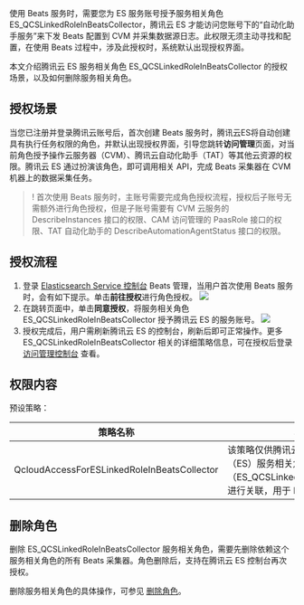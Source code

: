 使用 Beats 服务时，需要您为 ES 服务账号授予服务相关角色 ES_QCSLinkedRoleInBeatsCollector，腾讯云 ES 才能访问您账号下的“自动化助手服务”来下发 Beats 配置到 CVM 并采集数据源日志。此权限无须主动寻找和配置，在使用 Beats 过程中，涉及此授权时，系统默认出现授权界面。

本文介绍腾讯云 ES 服务相关角色 ES_QCSLinkedRoleInBeatsCollector 的授权场景，以及如何删除服务相关角色。

## 授权场景
当您已注册并登录腾讯云账号后，首次创建 Beats 服务时，腾讯云ES将自动创建具有执行任务权限的角色，并默认出现授权界面，引导您跳转**访问管理**页面，对当前角色授予操作云服务器（CVM）、腾讯云自动化助手（TAT）等其他云资源的权限。腾讯云 ES 通过扮演该角色，即可调用相关 API，完成 Beats 采集器在 CVM 机器上的数据采集任务。

>! 首次使用 Beats 服务时，主账号需要完成角色授权流程，授权后子账号无需额外进行角色授权，但是子账号需要有 CVM 云服务的 DescribeInstances 接口的权限、CAM 访问管理的 PaasRole 接口的权限、TAT 自动化助手的 DescribeAutomationAgentStatus 接口的权限。

## 授权流程
1. 登录 [Elasticsearch Service 控制台](https://console.cloud.tencent.com/es/beats) Beats 管理，当用户首次使用 Beats 服务时，会有如下提示。单击**前往授权**进行角色授权。
![](https://qcloudimg.tencent-cloud.cn/raw/10b0e36ca89f879e6f571c84f2be82f0.png)
2. 在跳转页面中，单击**同意授权**，将服务相关角色 ES_QCSLinkedRoleInBeatsCollector 授予腾讯云 ES 的服务账号。
![](https://qcloudimg.tencent-cloud.cn/raw/071ffabddf5e536846a4dfd3b8c65c95.png)
3. 授权完成后，用户需刷新腾讯云 ES 的控制台，刷新后即可正常操作。更多 ES_QCSLinkedRoleInBeatsCollector 相关的详细策略信息，可在授权后登录 [访问管理控制台](https://console.cloud.tencent.com/cam/policy) 查看。

## 权限内容
预设策略：

| 策略名称                                    | 权限说明                                                     |
| ------------------------------------------- | ------------------------------------------------------------ |
| QcloudAccessForESLinkedRoleInBeatsCollector | 该策略仅供腾讯云 Elasticsearch Service（ES）服务相关角色（ES_QCSLinkedRoleInBeatsCollector）进行关联，用于 ES 访问其他云服务资源 |

## 删除角色
删除 ES_QCSLinkedRoleInBeatsCollector 服务相关角色，需要先删除依赖这个服务相关角色的所有 Beats 采集器。角色删除后，支持在腾讯云 ES 控制台再次授权。

删除服务相关角色的具体操作，可参见 [删除角色](https://cloud.tencent.com/document/product/598/19388)。
